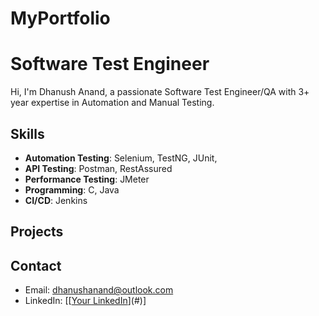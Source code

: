 # MyPortfolio
# Software Test Engineer

Hi, I'm Dhanush Anand, a passionate Software Test Engineer/QA with 3+ year expertise in Automation and Manual Testing.

## Skills
- **Automation Testing**: Selenium, TestNG, JUnit, 
- **API Testing**: Postman, RestAssured
- **Performance Testing**: JMeter
- **Programming**: C, Java
- **CI/CD**: Jenkins

## Projects


## Contact
- Email: dhanushanand@outlook.com
- LinkedIn: [[[Your LinkedIn](https://www.linkedin.com/in/dhanushanand)](#)]
